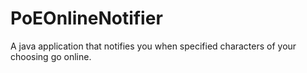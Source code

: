 # PoEOnlineNotifier
A java application that notifies you when specified characters of your choosing go online.
